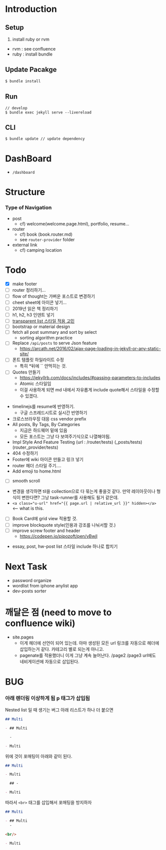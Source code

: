 # Introduction

## Setup

1. install ruby or rvm

- rvm : see confluence
- ruby : install bundle

## Update Pacakge

```bash
$ bundle install
```

## Run

```
// develop
$ bundle exec jekyll serve --livereload
```

## CLI

```
$ bundle update // update dependency
```

# DashBoard

- `/dashboard`

# Structure

### Type of Navigation

- post
  - cf) welcome(welcome.page.html), portfolio, resume...
- router
  - cf) book (book.router.md)
  - see `router-provider` folder
- external link
  - cf) camping location

# Todo

- [x] make footer
- [ ] router 정리하기...
- [ ] flow of thought는 가벼운 포스트로 변경하기
- [ ] cheet sheet에 아이콘 넣기...
- [ ] 2019년 읽은 책 정리하기
- [ ] h1, h2, h3 인덴트 넣기
- [ ] [transparent list 스타일 적용 고민](https://codepen.io/nodws/pen/lahqf)
- [ ] bootstrap or material design
- [ ] fetch all post summary and sort by select
  - sorting algorithm practice
- [ ] Replace `/api/posts` to serve Json feature
  - https://arcath.net/2016/02/ajax-page-loading-in-jekyll-or-any-static-site/
- [ ] 폰트 템플릿 하일라이트 수정
  - 특히 \*뒤에 `` 안먹히는 것.
- [ ] Quotes 만들기
  - https://jekyllrb.com/docs/includes/#passing-parameters-to-includes
  - Atomic 스타일임
  - 이걸 사용하게 되면 md 내에서 자유롭게 include quote해서 스타일을 수정할 수 있겠다.
- timelinejs를 resume에 반영하기.
  - 구글 스프레드시트로 실시간 반영하기
- 크로스브라우징 대응 css vendor prefix
- All posts, By Tags, By Categories
  - 지금은 하드웨어 밑에 있음
  - 모든 포스트는 그냥 다 보여주기식으로 나열해야됨.
- Impl Style And Feature Testing (url : /router/tests) (\_posts/tests) (router_provider/tests)
- 404 수정하기
- Footer에 wiki 아이콘 만들고 링크 넣기
- router 헤더 스타일 주기....
- Add emoji to home.html
- [ ] smooth scroll
- 변경을 생각하면 til을 collection으로 다 묶는게 좋을것 같다. 만약 레이아웃이나 형식이 변한다면? 그낭 task-runner를 사용해도 될거 같은데.
- `<a class="u-url" href="{{ page.url | relative_url }}" hidden></a>` <-- what is this.
- [ ] Book Card에 grid view 적용할 것.
- [ ] improve blockquote style(인용과 강조를 나눠서할 것.)
- [ ] improve screw footer and header
  - https://codepen.io/pipozoft/pen/vBwjl
- essay, post, hw-post list 스타일 include 하나로 합치기

# Next Task

- password organize
- wordlist from iphone anylist app
- dev-posts sorter

# 깨달은 점 (need to move to confluence wiki)

- site.pages
  - 이게 헤더에 선언이 되어 있는데. 아마 생성된 모든 url 링크를 자동으로 헤더에 삽입하는거 같다. 카테고리 별로 되는게 아니고.
  - pagenate를 적용했더니 이게 그냥 계속 늘어난다. /page2 /page3 url에도 네비게이션에 자동으로 삽입된다.

# BUG

### 아래 렌더링 이상하게 됨 p 태그가 삽입됨

Nested list 일 때 생기는 버그 아래 리스트가 하나 더 붙으면

```md
## Multi

- ## Multi

  -

- Multi
```

위에 것이 포매팅이 아래와 같이 된다.

```md
## Multi

- Multi

  ## -

- Multi
```

따라서 `<br>` 태그를 삽입해서 포매팅을 방지하자

```md
## Multi

- ## Multi
  -

<br/>

- Multi
```
